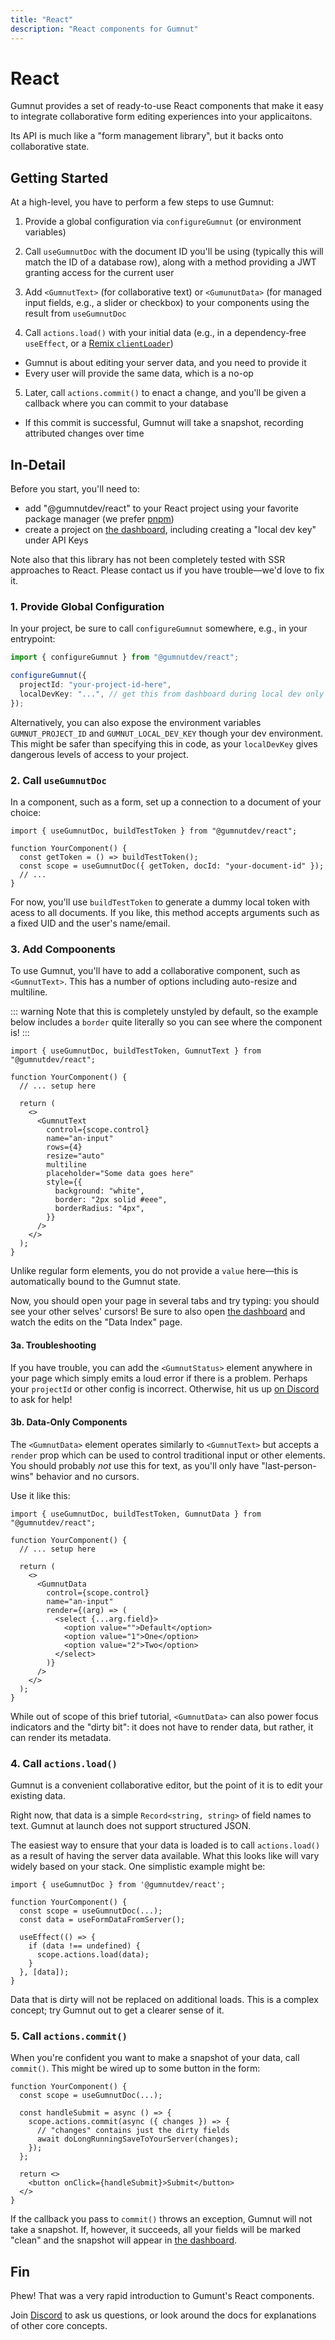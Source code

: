 ```yaml
---
title: "React"
description: "React components for Gumnut"
---
```


# React

Gumnut provides a set of ready-to-use React components that make it easy to integrate collaborative form editing experiences into your applicaitons.

Its API is much like a "form management library", but it backs onto collaborative state.

## Getting Started

At a high-level, you have to perform a few steps to use Gumnut:

1. Provide a global configuration via `configureGumnut` (or environment variables)

2. Call `useGumnutDoc` with the document ID you'll be using (typically this will match the ID of a database row), along with a method providing a JWT granting access for the current user

3. Add `<GumnutText>` (for collaborative text) or `<GumunutData>` (for managed input fields, e.g., a slider or checkbox) to your components using the result from `useGumnutDoc`

4. Call `actions.load()` with your initial data (e.g., in a dependency-free `useEffect`, or a [Remix `clientLoader`](https://remix.run/docs/en/main/route/client-loader))

- Gumnut is about editing your server data, and you need to provide it
- Every user will provide the same data, which is a no-op

5. Later, call `actions.commit()` to enact a change, and you'll be given a callback where you can commit to your database

- If this commit is successful, Gumnut will take a snapshot, recording attributed changes over time

## In-Detail

Before you start, you'll need to:

- add "@gumnutdev/react" to your React project using your favorite package manager (we prefer [pnpm](https://pnpm.io/))
- create a project on [the dashboard](https://dashboard.dev.gumnut.dev), including creating a "local dev key" under API Keys

Note also that this library has not been completely tested with SSR approaches to React.
Please contact us if you have trouble—we'd love to fix it.

### 1. Provide Global Configuration

In your project, be sure to call `configureGumnut` somewhere, e.g., in your entrypoint:

```ts
import { configureGumnut } from "@gumnutdev/react";

configureGumnut({
  projectId: "your-project-id-here",
  localDevKey: "...", // get this from dashboard during local dev only
});
```

Alternatively, you can also expose the environment variables `GUMNUT_PROJECT_ID` and `GUMNUT_LOCAL_DEV_KEY` though your dev environment.
This might be safer than specifying this in code, as your `localDevKey` gives dangerous levels of access to your project.

### 2. Call `useGumnutDoc`

In a component, such as a form, set up a connection to a document of your choice:

```tsx
import { useGumnutDoc, buildTestToken } from "@gumnutdev/react";

function YourComponent() {
  const getToken = () => buildTestToken();
  const scope = useGumnutDoc({ getToken, docId: "your-document-id" });
  // ...
}
```

For now, you'll use `buildTestToken` to generate a dummy local token with acess to all documents.
If you like, this method accepts arguments such as a fixed UID and the user's name/email.

### 3. Add Compoonents

To use Gumnut, you'll have to add a collaborative component, such as `<GumnutText>`.
This has a number of options including auto-resize and multiline.

::: warning
Note that this is completely unstyled by default, so the example below includes a `border` quite literally so you can see where the component is!
:::

```tsx
import { useGumnutDoc, buildTestToken, GumnutText } from "@gumnutdev/react";

function YourComponent() {
  // ... setup here

  return (
    <>
      <GumnutText
        control={scope.control}
        name="an-input"
        rows={4}
        resize="auto"
        multiline
        placeholder="Some data goes here"
        style={{
          background: "white",
          border: "2px solid #eee",
          borderRadius: "4px",
        }}
      />
    </>
  );
}
```

Unlike regular form elements, you do not provide a `value` here—this is automatically bound to the Gumnut state.

Now, you should open your page in several tabs and try typing: you should see your other selves' cursors!
Be sure to also open [the dashboard](https://dashboard.dev.gumnut.dev) and watch the edits on the "Data Index" page.

#### 3a. Troubleshooting

If you have trouble, you can add the `<GumnutStatus>` element anywhere in your page which simply emits a loud error if there is a problem.
Perhaps your `projectId` or other config is incorrect.
Otherwise, hit us up [on Discord](https://discord.gg/yu3u87AUNR) to ask for help!

#### 3b. Data-Only Components

The `<GumnutData>` element operates similarly to `<GumnutText>` but accepts a `render` prop which can be used to control traditional input or other elements.
You should probably _not_ use this for text, as you'll only have "last-person-wins" behavior and no cursors.

Use it like this:

```tsx
import { useGumnutDoc, buildTestToken, GumnutData } from "@gumnutdev/react";

function YourComponent() {
  // ... setup here

  return (
    <>
      <GumnutData
        control={scope.control}
        name="an-input"
        render={(arg) => (
          <select {...arg.field}>
            <option value="">Default</option>
            <option value="1">One</option>
            <option value="2">Two</option>
          </select>
        )}
      />
    </>
  );
}
```

While out of scope of this brief tutorial, `<GumnutData>` can also power focus indicators and the "dirty bit": it does not have to render data, but rather, it can render its metadata.

### 4. Call `actions.load()`

Gumnut is a convenient collaborative editor, but the point of it is to edit your existing data.

Right now, that data is a simple `Record<string, string>` of field names to text.
Gumnut at launch does not support structured JSON.

The easiest way to ensure that your data is loaded is to call `actions.load()` as a result of having the server data available.
What this looks like will vary widely based on your stack.
One simplistic example might be:

```tsx
import { useGumnutDoc } from '@gumnutdev/react';

function YourComponent() {
  const scope = useGumnutDoc(...);
  const data = useFormDataFromServer();

  useEffect(() => {
    if (data !== undefined) {
      scope.actions.load(data);
    }
  }, [data]);
}
```

Data that is dirty will not be replaced on additional loads.
This is a complex concept; try Gumnut out to get a clearer sense of it.

### 5. Call `actions.commit()`

When you're confident you want to make a snapshot of your data, call `commit()`.
This might be wired up to some button in the form:

```tsx
function YourComponent() {
  const scope = useGumnutDoc(...);

  const handleSubmit = async () => {
    scope.actions.commit(async ({ changes }) => {
      // "changes" contains just the dirty fields
      await doLongRunningSaveToYourServer(changes);
    });
  };

  return <>
    <button onClick={handleSubmit}>Submit</button>
  </>
}
```

If the callback you pass to `commit()` throws an exception, Gumnut will not take a snapshot.
If, however, it succeeds, all your fields will be marked "clean" and the snapshot will appear in [the dashboard](https://dashboard.dev.gumnut.dev).

## Fin

Phew!
That was a very rapid introduction to Gumunt's React components.

Join [Discord](https://discord.gg/yu3u87AUNR) to ask us questions, or look around the docs for explanations of other core concepts.
